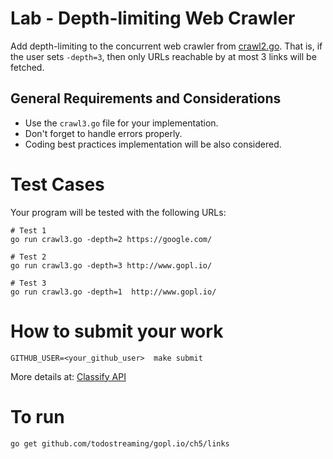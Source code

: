 Lab - Depth-limiting Web Crawler
================================

Add depth-limiting to the concurrent web crawler from [crawl2.go](https://github.com/CodersSquad/hello-gophers/blob/master/src/crawl2.go).
That is, if the user sets `-depth=3`, then only URLs reachable by at most 3 links will be fetched.


General Requirements and Considerations
---------------------------------------
- Use the `crawl3.go` file for your implementation.
- Don't forget to handle errors properly.
- Coding best practices implementation will be also considered.


Test Cases
==========
Your program will be tested with the following URLs:

```
# Test 1
go run crawl3.go -depth=2 https://google.com/

# Test 2
go run crawl3.go -depth=3 http://www.gopl.io/

# Test 3
go run crawl3.go -depth=1  http://www.gopl.io/

```

How to submit your work
=======================
```
GITHUB_USER=<your_github_user>  make submit
```
More details at: [Classify API](../../classify.md)

To run
=======================
```
go get github.com/todostreaming/gopl.io/ch5/links
```
